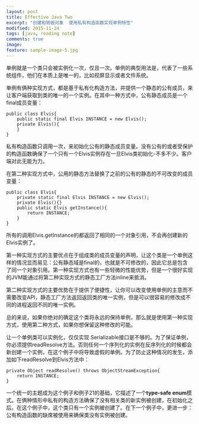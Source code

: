 ```yaml
---
layout: post
title: Effective Java Two
excerpt: "创建和销毁对象  使用私有构造函数实现单例特性"
modified: 2015-11-24
tags: [java, reading note]
comments: true
image:
feature: sample-image-5.jpg
---
```


单例就是一个类只会被实例化一次，仅且一次。单例的典型用法是，代表了一些系统组件，他们在本质上是唯一的，比如视屏显示或者文件系统。

单例有俩种实现方式，都是基于私有化构造方法，并提供一个静态的公有成员，来让客户端获取到类的唯一的一个实例。在其中一种方式中，公有静态成员是一个final成员变量：

```
public class Elvis{
	public static final Elvis INSTANCE = new Elvis();
	private Elvis(){
	}
}
```
私有构造函数只调用一次，来初始化公有的静态成员变量。没有公有的或者受保护的构造函数确保了一个只有一个Elvis实例存在一旦Elvis类初始化-不多不少。客户端对此无能为力。

在第二种实现方式中，公用的静态方法替换了之前的公有的静态的不可改变的成员变量：

```
public class Elvis{
	private static final Elvis INSTANCE = new Elvis();
	private Elvis(){}
	public static Elvis getInstance(){
		return INSTANCE;
	}
}
```
所有的调用Elvis.getInstance的都返回了相同的一个对象引用，不会再创建新的Elvis实例了。

第一种实现方式的主要优点在于组成类的成员变量的声明，让这个类是一个单例这样的情况显而易见：公有静态域是final的，也就是不可修改的，因此它总是包含了同一个对象引用。第一种实现方式也有一些轻微的性能优势，但是一个很好实现的JVM能通过将第二种实现方式的静态工厂方法inline来抵消。

第二种实现方式的主要优势在于提供了便捷性，让你可以改变使用单例的主意而不需要改变API，静态工厂方法返回返回类的唯一实例，但是可以很容易的修改成不同的进程返回不同的唯一实例。

总的来说，如果你绝对的确定这个类将永远的保持单例，那么就是使用第一种实现方式，使用第二种方式，如果你想保留这种修改的可能。

让一个单例类可以实例化，仅仅实现 Serializable接口是不够的。为了保证单例，你必须提供readResolve方法。否则任何一个序列化的实例在反序列化的时候都会新创建一个实例，在这个例子中将导致虚假的单例。为了防止这种情况的发生，添加如下readResolve到Elvis方法中：

```
private Object readResolve() throws ObjectStreamException{
	return INSTANCE;
}
```

一个统一的主题成为这个例子和例子21的基础，它描述了一个**type-safe enum**模式。在俩种情形中私有的构造方法确保了没有相关类的新实例被创建，在初始化之后。在这个例子中，这个类只有一个实例被创建了。在下一个例子中，更进一步：公有构造函数的缺席被使用来确保类没有实例被创建。